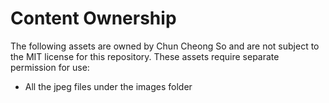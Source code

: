 # Content Ownership

The following assets are owned by Chun Cheong So and are not subject to the MIT license for this repository. These assets require separate permission for use:
- All the jpeg files under the images folder
